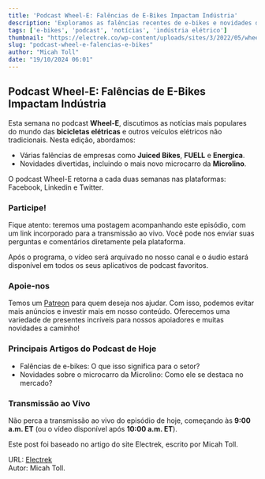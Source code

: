 ```yaml
---
title: 'Podcast Wheel-E: Falências de E-Bikes Impactam Indústria'
description: 'Exploramos as falências recentes de e-bikes e novidades do setor no podcast Wheel-E.'
tags: ['e-bikes', 'podcast', 'notícias', 'indústria elétrico']
thumbnail: "https://electrek.co/wp-content/uploads/sites/3/2022/05/wheel-e-podcast.jpg?quality=82&strip=all&w=1600"
slug: "podcast-wheel-e-falencias-e-bikes"
author: "Micah Toll"
date: "19/10/2024 06:01"
---
```


## Podcast Wheel-E: Falências de E-Bikes Impactam Indústria  

Esta semana no podcast **Wheel-E**, discutimos as notícias mais populares do mundo das **bicicletas elétricas** e outros veículos elétricos não tradicionais. Nesta edição, abordamos:  
- Várias falências de empresas como **Juiced Bikes**, **FUELL** e **Energica**.  
- Novidades divertidas, incluindo o mais novo microcarro da **Microlino**.

O podcast Wheel-E retorna a cada duas semanas nas plataformas: Facebook, Linkedin e Twitter.

### Participe!  
Fique atento: teremos uma postagem acompanhando este episódio, com um link incorporado para a transmissão ao vivo. Você pode nos enviar suas perguntas e comentários diretamente pela plataforma.

Após o programa, o vídeo será arquivado no nosso canal e o áudio estará disponível em todos os seus aplicativos de podcast favoritos.

### Apoie-nos  
Temos um [Patreon](#) para quem deseja nos ajudar. Com isso, podemos evitar mais anúncios e investir mais em nosso conteúdo. Oferecemos uma variedade de presentes incríveis para nossos apoiadores e muitas novidades a caminho!

### Principais Artigos do Podcast de Hoje  
- Falências de e-bikes: O que isso significa para o setor?  
- Novidades sobre o microcarro da Microlino: Como ele se destaca no mercado?  

### Transmissão ao Vivo  
Não perca a transmissão ao vivo do episódio de hoje, começando às **9:00 a.m. ET** (ou o vídeo disponível após **10:00 a.m. ET**).  

Este post foi baseado no artigo do site Electrek, escrito por Micah Toll.  

URL: [Electrek](https://electrek.co/2024/10/18/wheel-e-podcast-several-e-bike-bankruptcies-rattle-the-industry/)  
Autor: Micah Toll.
